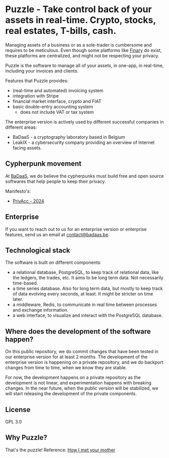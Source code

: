 # Puzzle - Take control back of your assets in real-time. Crypto, stocks, real estates, T-bills, cash.

Managing assets of a business or as a sole-trader is cumbersome and requires to be meticulous.
Even though some platforms like [Finary](https://finary.com/en) do exist, these
platforms are centralized, and might not be respecting your privacy.

Puzzle is the software to manage all of your assets, in one-app, in real-time,
including your invoices and clients.

Features that Puzzle provides:
- (real-time and automated) invoicing system
- integration with Stripe
- financial market interface, crypto and FIAT
- basic double-entry accounting system
  - does not include VAT or tax system

The enterprise version is actively used by different successful companies in
different areas:
- BaDaaS - a cryptography laboratory based in Belgium
- LeakIX - a cybersecurity company providing an overview of Internet facing
  assets.

## Cypherpunk movement

At [BaDaaS](https://badaas.be), we do believe the cypherpunks must build free
and open source softwares that help people to keep their privacy.

Manifesto's:
- [PrivAcc - 2024](https://privacc.org/)

## Enterprise

If you want to reach out to us for an enterprise version or enterprise
features, send us an email at contact@badaas.be.

## Technological stack

The software is built on different components:
- a relational database, PostgreSQL, to keep track of relational data, like the
  ledgers, the trades, etc. It aims to be long term data. Not necessarily
  time-based.
- a time series database. Also for long term data, but mostly to keep track of
  data evolving every seconds, at least. It might be stricter on time later.
- a middleware, Redis, to communicate in real time between processes and
  exchange information.
- a web interface, to visualize and interact with the
  PostgreSQL database.

## Where does the development of the software happen?

On this public repository, we do commit changes that have been tested in our
enterprise version for at least 2 months. The development of the enterprise
version is happening on a private repository, and we do backport changes from
time to time, when we know they are stable.

For now, the development happens on a private repository as the development is
not linear, and experimentation happens with breaking changes. In the near
future, when the public version will be stabilized, we will start releasing the
development of the private components.

## License

GPL 3.0

## Why Puzzle?

That's the puzzle!
Reference: [How I met your mother](https://how-i-met-your-mother.fandom.com/wiki/Puzzles)
